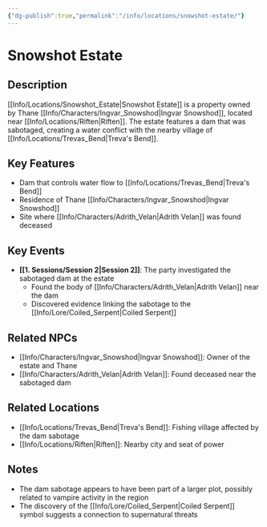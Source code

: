 ```yaml
---
{"dg-publish":true,"permalink":"/info/locations/snowshot-estate/"}
---
```


# Snowshot Estate

## Description
[[Info/Locations/Snowshot_Estate\|Snowshot Estate]] is a property owned by Thane [[Info/Characters/Ingvar_Snowshod\|Ingvar Snowshod]], located near [[Info/Locations/Riften\|Riften]]. The estate features a dam that was sabotaged, creating a water conflict with the nearby village of [[Info/Locations/Trevas_Bend\|Treva's Bend]].

## Key Features
- Dam that controls water flow to [[Info/Locations/Trevas_Bend\|Treva's Bend]]
- Residence of Thane [[Info/Characters/Ingvar_Snowshod\|Ingvar Snowshod]]
- Site where [[Info/Characters/Adrith_Velan\|Adrith Velan]] was found deceased

## Key Events
- **[[1. Sessions/Session 2\|Session 2]]**: The party investigated the sabotaged dam at the estate
  - Found the body of [[Info/Characters/Adrith_Velan\|Adrith Velan]] near the dam
  - Discovered evidence linking the sabotage to the [[Info/Lore/Coiled_Serpent\|Coiled Serpent]]

## Related NPCs
- [[Info/Characters/Ingvar_Snowshod\|Ingvar Snowshod]]: Owner of the estate and Thane
- [[Info/Characters/Adrith_Velan\|Adrith Velan]]: Found deceased near the sabotaged dam

## Related Locations
- [[Info/Locations/Trevas_Bend\|Treva's Bend]]: Fishing village affected by the dam sabotage
- [[Info/Locations/Riften\|Riften]]: Nearby city and seat of power

## Notes
- The dam sabotage appears to have been part of a larger plot, possibly related to vampire activity in the region
- The discovery of the [[Info/Lore/Coiled_Serpent\|Coiled Serpent]] symbol suggests a connection to supernatural threats